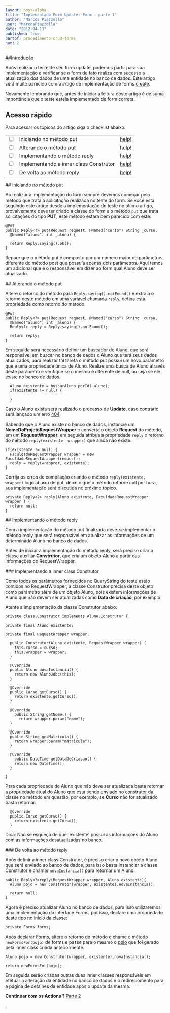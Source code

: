 ```yaml
---
layout: post-alpha
title: "Implementado Form Update: Form - parte 1"
author: "Marcos Piazzolla"
user: "MarcosPiazzolla"
date: "2012-04-13"
published: true
partof: procedimento-crud-forms
num: 2
---
```


##Introdução 
 
Após realizar o teste de seu form update, podemos partir para sua implementação e verificar se o form
de fato realiza com sucesso a atualização dos dados de uma entidade no banco de dados. Este artigo 
será muito parecido com a artigo de implementação de forms 
<a href="{{site.baseurl}}/procedimento/crud-forms/01-form-implementando-form.html">create</a>.

Novamente lembrando que, antes de iniciar a leitura deste artigo é de suma importância que o teste 
esteja implementado de form correta.

## Acesso rápido

Para acessar os tópicos do artigo siga o checklist abaixo:

<table class="table table-bordered">
  <tr>
    <td class="tac col2em">
      <a id="topo_0_0"><input type="checkbox" /></a>
    </td>
    <td>
      Iniciando no método put
    </td>
    <td>
      <a href="#0_0">help!</a>
    </td>    
  </tr>
  <tr>
    <td class="tac col2em">
      <a id="topo_0_1"><input type="checkbox" /></a>
    </td>
    <td>
      Alterando o método put
    </td>
    <td>
      <a href="#0_1">help!</a>
    </td>
  </tr>
  <tr>
    <td class="tac col2em">
      <a id="topo_0_1"><input type="checkbox" /></a>
    </td>
    <td>
      Implementando o método reply
    </td>
    <td>
      <a href="#0_2">help!</a>
    </td>
  </tr>
  <tr>
    <td class="tac col2em">
      <a id="topo_0_1"><input type="checkbox" /></a>
    </td>
    <td>
      Implementando a inner class Construtor
    </td>
    <td>
      <a href="#0_3">help!</a>
    </td>
  </tr>
  <tr>
    <td class="tac col2em">
      <a id="topo_0_1"><input type="checkbox" /></a>
    </td>
    <td>
      De volta ao método reply
    </td>
    <td>
      <a href="#0_4">help!</a>
    </td>
  </tr>
</table>


##<a id="0_0"> </a> Iniciando no método put

Ao realizar a implementação do form sempre devemos começar pelo método que trata a solicitação 
realizada no teste do form. Se você esta seguindo este artigo desde a implementação do teste
no último artigo, provalvemente deve ter criado a classe do form e o método `put` que trata
solicitações do tipo __PUT__, este método estará bem parecido com este: 

	@Put
	public Reply<?> put(Request request, @Named("curso") String _curso, 
	  @Named("aluno") int _aluno) {
		
	  return Reply.saying().ok();
	}

Repare que o método put é composto por um número maior de parâmetros, diferente do método post que 
possuía apenas dois parâmetros. Aqui temos um adicional que é o responsável em dizer ao form qual 
Aluno deve ser atualizado.

##<a id="0_1"> </a> Alterando o método put

Altere o retorno do método para `Reply.saying().notFound()` e extraía o retorno deste método em uma 
variável chamada `reply`, defina esta propriedade como retorno do método.

	@Put
	public Reply<?> put(Request request, @Named("curso") String _curso, 
	  @Named("aluno") int _aluno) {
	  Reply<?> reply = Reply.saying().notFound();
		
	  return reply;
	}

Em seguida será necessário definir um buscador de Aluno, que será responsável em buscar no banco de 
dados o Aluno que terá seus dados atualizados, para realizar tal tarefa o método put possui um novo 
parâmetro que é uma propriedade única de Aluno. Realize uma busca de Aluno através deste parâmetro e 
verifique se o mesmo é diferente de null, ou seja se ele existe no banco de dados.

	  Aluno existente = buscarAluno.porId(_aluno);
	  if(existente != null) {
			
	  }

Caso o Aluno exista será realizado o processo de __Update__, caso contrário será lançado um erro
<a href="http://pt.wikipedia.org/wiki/HTTP_404>">404</a>.

Sabendo que o Aluno existe no banco de dados, instancie um __NomeDoProjetoRequestWrapper__ e converta
o objeto __Request__ do método, em um __RequestWrapper__, em seguida atribua a propriedade `reply`
o retorno do método `reply(existente, wrapper)` que ainda não existe.

	if(existente != null) {
	  FaculdadeRequestWrapper wrapper = new FaculdadeRequestWrapper(request);
	  reply = reply(wrapprer, existente);
	}

Corrija os erros de compilação criando o método `reply(existente, wrapper)` logo abaixo de put, deixe
o que o método retorne null por hora, sua implementação será discutida no próximo tópico.

	private Reply<?> reply(Aluno existente, FaculdadeRequestWrapper wrapper ) {
	  return null;
	}


##<a id="0_2"> </a>Implementando o método reply

Com a implementação do método put finalizada deve-se implementar o método reply que será responsável
em atualizar as informações de um determinado Aluno no banco de dados.

Antes de iniciar a implementação do método reply, será preciso criar a classe auxiliar __Construtor__,
que cria um objeto Aluno a partir das informações do RequestWrapper.

###<a id="0_3"> </a>Implementando a inner class Construtor

Como todos os parâmetros fornecidos no QueryString do teste estão contidos no RequestWrapper, a classe 
Construtor precisa deste objeto como parâmetro além de um objeto Aluno, pois existem informações de 
Aluno que não devem ser atualizadas como __Data de criação__, por exemplo.

Atente a implementação da classe Construtor abaixo:

	private class Construtor implements Aluno.Construtor {
		
	private final Aluno existente;
	
	private final RequestWrapper wrapper;
		
	  public Construtor(Aluno existente, RequestWrapper wrapper) {
	    this.curso = curso;
	    this.wrapper = wrapper;
	  }
		
	  @Override
	  public Aluno novaInstancia() {
	    return new AlunoJdbc(this);
	  }
		
	  @Override
	  public Curso getCurso() {
	    return existente.getCurso();
	  }
		
	  @Override
	    public String getNome() {
	      return wrapper.param("nome");
	  }
		
	  @Override
	  public String getMatricula() {
	    return wrapper.param("matricula");
	  }
		
	  @Override
	    public DateTime getDataDeCriacao() {
		return new DateTime();
	  }
		
	}

Para cada propriedade de Aluno que não deve ser atualizada basta retornar a propriedade atual do 
Aluno que está sendo enviado no construtor da classe no método em questão, por exemplo, se __Curso__
não for atualizado basta retornar:

	  @Override
	  public Curso getCurso() {
	    return existente.getCurso();
	  }

<div class="alert alert-warning">
	Dica: Não se esqueça de que 'existente' possui as informações do Aluno com as informações 
	desatualizadas no banco.
</div>

###<a id="0_4"> </a> De volta ao método reply

Após definir a inner class Construtor, é preciso criar o novo objeto Aluno que será enviado ao banco
de dados, para isso basta instanciar a classe Construtor e chamar `novaInstancia()` para retornar um
Aluno.

	public Reply<?>reply(RequestWrapper wrapper, Aluno existente){
	  Aluno pojo = new Construtor(wrapper, existente).novaInstancia();
	
	  return null;
	}

Agora é preciso atualizar Aluno no banco de dados, para isso utilizaremos uma implementação da
interface Forms, por isso, declare uma propriedade deste tipo no início da classe:

	private Forms forms;

Após declarar Forms, altere o retorno do método e chame o método `newFormsFor(pojo)` de forms e passe para 
o mesmo o <a href="http://pt.wikipedia.org/wiki/Plain_Old_Java_Objects">pojo</a> que foi gerado pela 
inner class criada anteriormente.

	Aluno pojo = new Construtor(wrapper, existente).novaInstancia();
	
	return newFormsFor(pojo);
	
Em seguida serão criadas outras duas inner classes responsáveis em efetuar a alteração da entidade no banco de
dados e o redireciomento para a página de detalhes da entidade após o update da mesma.


<p><b>Continuar com os Actions ? </b><a href="{{ site.baseurl }}/procedimento/crud-forms/03b-form-implementando-form-update.html" 
class="btn btn-warning">Parte 2</a></p>.
